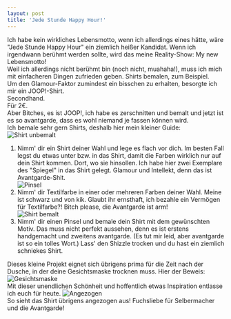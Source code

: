 ```yaml
---
layout: post
title: 'Jede Stunde Happy Hour!'
---
```


Ich habe kein wirkliches Lebensmotto, wenn ich allerdings eines hätte, wäre "Jede Stunde Happy Hour" ein ziemlich heißer Kandidat. Wenn ich irgendwann berühmt werden sollte, wird das meine Reality-Show: My new Lebensmotto!  
Weil ich allerdings nicht berühmt bin (noch nicht, muahaha!), muss ich mich mit einfacheren Dingen zufrieden geben. Shirts bemalen, zum Beispiel.  
Um den Glamour-Faktor zumindest ein bisschen zu erhalten, besorgte ich mir ein JOOP!-Shirt.   
Secondhand.  
Für 2€.  
Aber Bitches, es ist JOOP!, ich habe es zerschnitten und bemalt und jetzt ist es so avantgarde, dass es wohl niemand je fassen können wird.  
Ich bemale sehr gern Shirts, deshalb hier mein kleiner Guide:
![Shirt unbemalt](http://farm4.staticflickr.com/3757/12856611273_b23fa058bd_c.jpg)  
1. Nimm' dir ein Shirt deiner Wahl und lege es flach vor dich. Im besten Fall legst du etwas unter bzw. in das Shirt, damit die Farben wirklich nur auf dein Shirt kommen. Dort, wo sie hinsollen. Ich habe hier zwei Exemplare des "Spiegel" in das Shirt gelegt. Glamour und Intellekt, denn das ist Avantgarde-Shit.  
![Pinsel](http://farm4.staticflickr.com/3799/12856537325_060fbd74c6_c.jpg)  
2. Nimm' dir Textilfarbe in einer oder mehreren Farben deiner Wahl. Meine ist schwarz und von kik. Glaubt ihr ernsthaft, ich bezahle ein Vermögen für Textilfarbe?! Bitch please, die Avantgarde ist arm!  
![Shirt bemalt](http://farm4.staticflickr.com/3687/12856615503_e7ef7f7f21_c.jpg)  
3. Nimm' dir einen Pinsel und bemale dein Shirt mit dem gewünschten Motiv. Das muss nicht perfekt aussehen, denn es ist erstens handgemacht und zweitens avantgarde. (Es tut mir leid, aber avantgarde ist so ein tolles Wort.) 
Lass' den Shizzle trocken und du hast ein ziemlich schniekes Shirt. 

Dieses kleine Projekt eignet sich übrigens prima für die Zeit nach der Dusche, in der deine Gesichtsmaske trocknen muss. Hier der Beweis:  
![Gesichtsmaske](http://farm8.staticflickr.com/7394/12856608783_af1f561765_c.jpg)  
Mit dieser unendlichen Schönheit und hoffentlich etwas Inspiration entlasse ich euch für heute. 
![Angezogen](http://farm4.staticflickr.com/3745/12857591663_b72cc8aacc_c.jpg)  
So sieht das Shirt übrigens angezogen aus!
Fuchsliebe für Selbermacher und die Avantgarde!